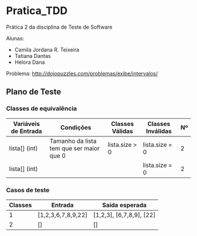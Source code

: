 # Pratica_TDD

Prática 2 da disciplina de Teste de Software 

Alunas:
- Camila Jordana R. Teixeira
- Tatiana Dantas
- Helora Dana

Problema: http://dojopuzzles.com/problemas/exibe/intervalos/

## Plano de Teste

### Classes de equivalência
| Variáveis de Entrada | Condições | Classes Válidas | Classes Inválidas | Nº
| --- | --- | --- | --- | --- |
| lista[] (int) | Tamanho da lista tem que ser maior que 0 | lista.size > 0 | lista.size = 0 | 2 |
| lista[] (int) |  |  | lista.size = 0 | 2 |

### Casos de teste
| Classes | Entrada | Saída esperada | 
| --- | --- | --- | 
| 1 | [1,2,3,6,7,8,9,22] | [1,2,3], [6,7,8,9], [22] |
| 2 | [] | [] |

